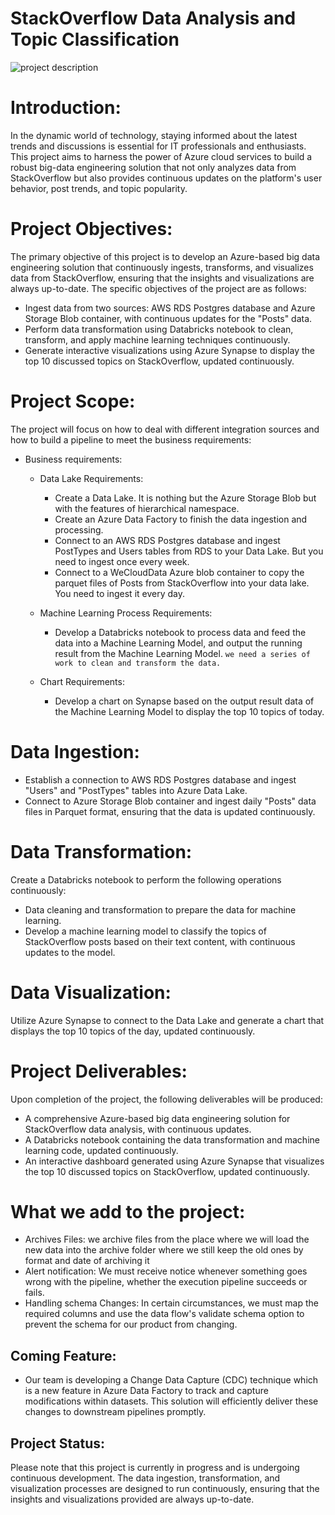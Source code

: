 # StackOverflow Data Analysis and Topic Classification
![project description](https://github.com/abdullahfawazaltulahi/Stackoverflow_project/assets/63244923/d9fd05c7-7670-45c9-bef0-1d65ad20adb3)

# Introduction:

In the dynamic world of technology, staying informed about the latest trends and discussions is essential for IT professionals and enthusiasts. This project aims to harness the power of Azure cloud services to build a robust big-data engineering solution that not only analyzes data from StackOverflow but also provides continuous updates on the platform's user behavior, post trends, and topic popularity.

# Project Objectives:

The primary objective of this project is to develop an Azure-based big data engineering solution that continuously ingests, transforms, and visualizes data from StackOverflow, ensuring that the insights and visualizations are always up-to-date. The specific objectives of the project are as follows:

  - Ingest data from two sources: AWS RDS Postgres database and Azure Storage Blob container, with continuous updates for the "Posts" data.
  -  Perform data transformation using Databricks notebook to clean, transform, and apply machine learning techniques continuously.
  - Generate interactive visualizations using Azure Synapse to display the top 10 discussed topics on StackOverflow, updated continuously.

# Project Scope:
The project will focus on how to deal with different integration sources and how to build a pipeline to meet the business requirements:
  - Business requirements:
    *  Data Lake Requirements:
        * Create a Data Lake. It is nothing but the Azure Storage Blob but with the features of hierarchical namespace.
        * Create an Azure Data Factory to finish the data ingestion and processing.
        * Connect to an AWS RDS Postgres database and ingest PostTypes and Users tables from RDS to your Data Lake. But you need to ingest once every week.
        * Connect to a WeCloudData Azure blob container to copy the parquet files of Posts from StackOverflow into your data lake. You need to ingest it every day.
   
    * Machine Learning Process Requirements:
        * Develop a Databricks notebook to process data and feed the data into a Machine Learning Model, and output the running result from the Machine Learning Model. `we need a series of work to clean and transform the data.`
    * Chart Requirements:
        * Develop a chart on Synapse based on the output result data of the Machine Learning Model to display the top 10 topics of today.

# Data Ingestion:
  - Establish a connection to AWS RDS Postgres database and ingest "Users" and "PostTypes" tables into Azure Data Lake.
  - Connect to Azure Storage Blob container and ingest daily "Posts" data files in Parquet format, ensuring that the data is updated continuously.

# Data Transformation:
Create a Databricks notebook to perform the following operations continuously:
  - Data cleaning and transformation to prepare the data for machine learning.
  - Develop a machine learning model to classify the topics of StackOverflow posts based on their text content, with continuous updates to the model.

# Data Visualization:
Utilize Azure Synapse to connect to the Data Lake and generate a chart that displays the top 10 topics of the day, updated continuously.

# Project Deliverables:
Upon completion of the project, the following deliverables will be produced:

  - A comprehensive Azure-based big data engineering solution for StackOverflow data analysis, with continuous updates.
  - A Databricks notebook containing the data transformation and machine learning code, updated continuously.
  - An interactive dashboard generated using Azure Synapse that visualizes the top 10 discussed topics on StackOverflow, updated continuously.
# What we add to the project:
- Archives Files: we archive files from the place where we will load the new data 
into the archive folder where we still keep the old ones by format and date of 
archiving it
- Alert notification: We must receive notice whenever something goes wrong with the pipeline, 
whether the execution pipeline succeeds or fails.
- Handling schema Changes: In certain circumstances, we must map the required columns 
and use the data flow's validate schema option to prevent the schema for our product from 
changing.
## Coming Feature:
- Our team is developing a Change Data Capture (CDC) technique which is a new feature in Azure Data Factory to track and capture modifications within datasets. This solution will efficiently deliver these changes to downstream pipelines promptly.
## Project Status:
Please note that this project is currently in progress and is undergoing continuous development. The data ingestion, transformation, and visualization processes are designed to run continuously, ensuring that the insights and visualizations provided are always up-to-date.
